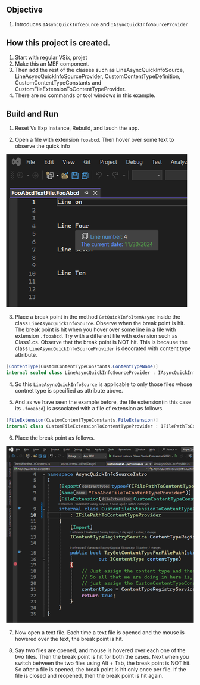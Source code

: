 ## Objective 

1. Introduces `IAsyncQuickInfoSource` and `IAsyncQuickInfoSourceProvider`

## How this project is created.
1. Start with regular VSix, projet 
2. Make this an MEF component.
3. Then add the rest of the classes such as LineAsyncQuickInfoSource, LineAsyncQuickInfoSourceProvider, CustomContentTypeDefinition, CustomContentTypeConstants and CustomFileExtensionToContentTypeProvider.
4. There are no commands or tool windows in this example. 

## Build and Run
1. Reset Vs Exp instance, Rebuild, and lauch the app.

2. Open a file with extension `fooabcd`. Then hover over some text to observe the quick info

![File extension fooabcd](images/50_50_FooAbcdFileExtension.png)

3. Place a break point in the method `GetQuickInfoItemAsync` inside the class `LineAsyncQuickInfoSource`. Observe when the break point is hit. The break point is hit when you hover over some line in a file with extension `.fooabcd`. Try with a different file with extension such as Class1.cs. Observe that the break point is NOT hit. This is because the class `LineAsyncQuickInfoSourceProvider` is decorated with content type attribute. 

```cs
[ContentType(CustomContentTypeConstants.ContentTypeName)]
internal sealed class LineAsyncQuickInfoSourceProvider : IAsyncQuickInfoSourceProvider {}
```

4. So this `LineAsyncQuickInfoSource` is applicable to only those files whose contnet type is specified as attribute above.

5. And as we have seen the example before, the file extension(in this case its `.fooabcd`) is associated with a file of extension as follows.

```cs
[FileExtension(CustomContentTypeConstants.FileExtension)]
internal class CustomFileExtensionToContentTypeProvider : IFilePathToContentTypeProvider {}
```

6. Place the break point as follows.

![Place break point at the start of the method](images/51_50_BreakPoint.png)

7.  Now open a text file. Each time a text file is opened and the mouse is howered over the text, the break point is hit.

8.  Say two files are opened, and mouse is hovered over each one of the two files. Then the break point is hit for both the cases. Next when you switch between the two files using Alt + Tab, the break point is NOT hit. So after a file is opened, the break point is hit only once per file. If the file is closed and reopened, then the break point is hit again. 


